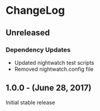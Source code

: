 ChangeLog
=========

Unreleased
----------
### Dependency Updates
* Updated nightwatch test scripts
* Removed nightwatch.config file


1.0.0 - (June 28, 2017)
-----------------
Initial stable release
